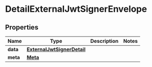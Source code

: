 

# DetailExternalJwtSignerEnvelope


## Properties

| Name | Type | Description | Notes |
|------------ | ------------- | ------------- | -------------|
|**data** | [**ExternalJwtSignerDetail**](ExternalJwtSignerDetail.md) |  |  |
|**meta** | [**Meta**](Meta.md) |  |  |



